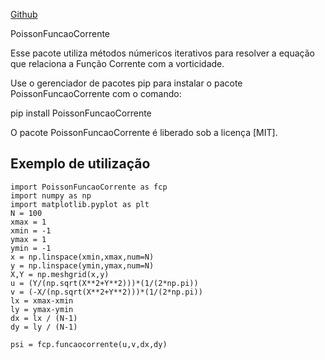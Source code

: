 [Github](https://github.com/LSalimene/PoissonFuncaoCorrente)

PoissonFuncaoCorrente

Esse pacote utiliza métodos númericos iterativos para resolver a equação que relaciona a Função Corrente com a vorticidade. 

Use o gerenciador de pacotes pip para instalar o pacote PoissonFuncaoCorrente com o comando:

pip install PoissonFuncaoCorrente

O pacote PoissonFuncaoCorrente é liberado sob a licença [MIT].

## Exemplo de utilização
```
import PoissonFuncaoCorrente as fcp
import numpy as np
import matplotlib.pyplot as plt 
N = 100
xmax = 1
xmin = -1
ymax = 1
ymin = -1
x = np.linspace(xmin,xmax,num=N)
y = np.linspace(ymin,ymax,num=N)
X,Y = np.meshgrid(x,y)
u = (Y/(np.sqrt(X**2+Y**2)))*(1/(2*np.pi))
v = (-X/(np.sqrt(X**2+Y**2)))*(1/(2*np.pi))
lx = xmax-xmin
ly = ymax-ymin
dx = lx / (N-1)
dy = ly / (N-1)

psi = fcp.funcaocorrente(u,v,dx,dy)
```
